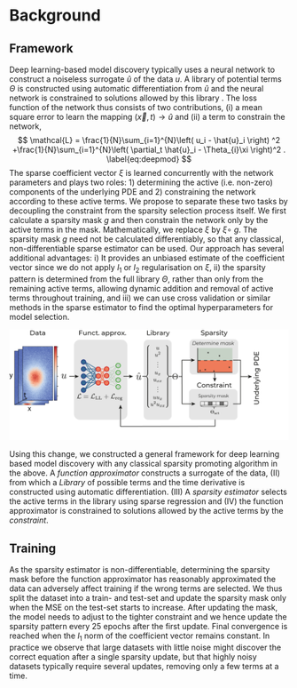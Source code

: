 # Background

## Framework

Deep learning-based model discovery typically uses a neural network to construct a noiseless surrogate $\hat{u}$ of the data $u$. A library of potential terms $\Theta$ is constructed using automatic differentiation from $\hat{u}$ and the neural network is constrained to solutions allowed by this library . The loss function of the network thus consists of two contributions, (i) a mean square error to learn the mapping $(\vec{x},t) \rightarrow \hat{u}$ and (ii) a term to constrain the network,
$$
\mathcal{L} = \frac{1}{N}\sum_{i=1}^{N}\left( u_i - \hat{u}_i \right) ^2 +\frac{1}{N}\sum_{i=1}^{N}\left( \partial_t \hat{u}_i - \Theta_{i}\xi \right)^2 .
 \label{eq:deepmod}
$$
 The sparse coefficient vector $\xi$ is learned concurrently with the network parameters and plays two roles: 1) determining the active (i.e. non-zero) components of the underlying PDE and 2) constraining the network according to these active terms. We propose to separate these two tasks by decoupling the constraint from the sparsity selection process itself. We first calculate a sparsity mask $g$ and then constrain the network only by the active terms in the mask. Mathematically, we replace $\xi$ by $\xi \circ \ g$. The sparsity mask $g$ need not be calculated differentiably, so that any classical, non-differentiable sparse estimator can be used. Our approach has several additional advantages: i) It provides an unbiased estimate of the coefficient vector since we do not apply $l_1$ or $l_2$ regularisation on $\xi$, ii) the sparsity pattern is determined from the full library $\Theta$, rather than only from the remaining active terms, allowing dynamic addition and removal of active terms throughout training, and iii) we can use cross validation or similar methods in the sparse estimator to find the optimal hyperparameters for model selection.

![Screenshot](../figures/framework.png)

Using this change, we constructed a general framework for deep learning based model discovery with any classical sparsity promoting algorithm in the above. A *function approximator* constructs a surrogate of the data, (II) from which a *Library* of possible terms and the time derivative is constructed using automatic differentiation. (III) A *sparsity estimator* selects the active terms in the library using sparse regression and (IV) the function approximator is constrained to solutions allowed by the active terms by the *constraint*.

## Training

As the sparsity estimator is non-differentiable, determining the sparsity mask before the function approximator has reasonably approximated the data can adversely affect training if the wrong terms are selected. We thus split the dataset into a train- and test-set and update the sparsity mask only when the MSE on the test-set starts to increase. After updating the mask, the model needs to adjust to the tighter constraint and we hence update the sparsity pattern every 25 epochs after the first update. Final convergence is reached when the $l_1$ norm of the coefficient vector remains constant. In practice we observe that large datasets with little noise might discover the correct equation after a single sparsity update, but that highly noisy datasets typically require several updates, removing only a few terms at a time.